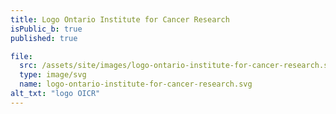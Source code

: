 ```yaml
---
title: Logo Ontario Institute for Cancer Research
isPublic_b: true
published: true

file:
  src: /assets/site/images/logo-ontario-institute-for-cancer-research.svg
  type: image/svg
  name: logo-ontario-institute-for-cancer-research.svg
alt_txt: "logo OICR"
---
```

